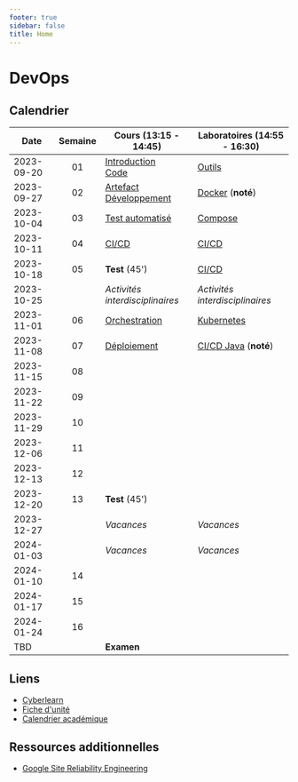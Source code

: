 ```yaml
---
footer: true
sidebar: false
title: Home
---
```


# DevOps

## Calendrier

| Date       | Semaine | Cours (13:15 - 14:45)                                            | Laboratoires (14:55 - 16:30)              |
| ---------- | :-----: | ---------------------------------------------------------------- | ----------------------------------------- |
| 2023-09-20 |   01    | [Introduction](./lessons/introduction)<br>[Code](./lessons/code) | [Outils](./labs/tools)                    |
| 2023-09-27 |   02    | [Artefact](./lessons/artefact)<br>[Développement](./lessons/dev) | [Docker](./labs/docker) (**noté**)        |
| 2023-10-04 |   03    | [Test automatisé](./lessons/test)                                | [Compose](./labs/compose)                 |
| 2023-10-11 |   04    | [CI/CD](./lessons/cicd)                                          | [CI/CD](./labs/cicd)                      |
| 2023-10-18 |   05    | **Test** (45')                                                   | [CI/CD](./labs/cicd)                      |
| 2023-10-25 |         | _Activités interdisciplinaires_                                  | _Activités interdisciplinaires_           |
| 2023-11-01 |   06    | [Orchestration](./lessons/orchestration)                         | [Kubernetes](./labs/kubernetes)           |
| 2023-11-08 |   07    | [Déploiement](./lessons/deploy)                                  | [CI/CD Java](./labs/cicd-java) (**noté**) |
| 2023-11-15 |   08    |                                                                  |                                           |
| 2023-11-22 |   09    |                                                                  |                                           |
| 2023-11-29 |   10    |                                                                  |                                           |
| 2023-12-06 |   11    |                                                                  |                                           |
| 2023-12-13 |   12    |                                                                  |                                           |
| 2023-12-20 |   13    | **Test** (45')                                                   |                                           |
| 2023-12-27 |         | _Vacances_                                                       | _Vacances_                                |
| 2024-01-03 |         | _Vacances_                                                       | _Vacances_                                |
| 2024-01-10 |   14    |                                                                  |                                           |
| 2024-01-17 |   15    |                                                                  |                                           |
| 2024-01-24 |   16    |                                                                  |                                           |
| TBD        |         | **Examen**                                                       |                                           |

## Liens

- [Cyberlearn](https://cyberlearn.hes-so.ch/course/view.php?id=9480)
- [Fiche d'unité](https://gaps.heig-vd.ch/public/fiches/uv/uv.php?id=7181&plan=792)
- [Calendrier académique](https://heig-vd.ch/formation/bachelor/calendrier-academique/)

## Ressources additionnelles

- [Google Site Reliability Engineering](https://sre.google/)

<script setup>
import { onMounted, nextTick } from 'vue'

const date = new Date()
const day = date.getDay()
const currentDate = new Date(date.setDate(date.getDate() - day + (day === 0 ? -4 : 3)))
const dateText = currentDate.toISOString().split('T')[0]
const weekend = day === 0 || day === 6

onMounted(() => {
    Array.from(document.querySelectorAll("td"))
        .filter(a => a.textContent === dateText)
        .forEach(element => {
            const parent = element.parentElement
            parent.classList.add("current", weekend ? "weekend" : "week")
            nextTick(() => parent.scrollIntoView({ behavior: 'smooth' }))
        })
})
</script>
